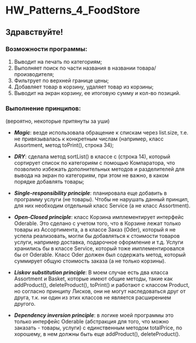 # HW_Patterns_4_FoodStore

## Здравствуйте!

### Возможности программы:
1. Выводит на печать по категориям;
2. Выполняет поиск по части названия в названии товара/производителя;
3. Фильтрует по верхней границе цены;
4. Добавляет товар в корзину, удаляет товар из корзины;
5. Выводит на экран корзину, ее итоговую сумму и кол-во позиций.

### Выполнение принципов:
(вероятно, некоторые притянуты за уши)

- ***Magic***: везде использовала обращение к спискам через list.size, 
т.е. не привязывалась к конкретным числам (например, класс Assortment, метод toPrint(), строка 34);
- ***DRY***: сделала метод sortList() в классе с (строка 14), который сортирует список по 
категориям с помощью Компаратора, что позволило избежать дополнительных методов и разделителей
для вывода на экран по категориям, при этом не важно, в каком порядке добавлять товары;
- ***Single-responsibility principle***: планировала еще добавить в программу услуги (не товары). 
Чтобы не нарушать данный принцип, для них необходим отдельный класс Service (а не класс Assortment).

- ***Open-Closed principle***: класс Корзина имплементирует интерфейс Oderable. 
Это сделано с учетом того, что в Корзине лежат только товары из Ассортимента,
а в классе Заказ (Oder), который я не успела реализовать, могли бы добавляться
к стоимости товаров услуги, например доставка, подарочное оформление и т.д.
Услуги хранились бы в классе Service, который тоже имплементировался бы от
Oderable. Класс Oder должен был содержать метод, который суммирует общую стоимость
заказа (а не только корзины).
- ***Liskov substitution principle***: В моем случае есть два класса 
Assortment и Basket, которые имеют общие методы, такие как
addProduct(), deleteProduct(), toPrint() и работают с классом Product, 
но согласно принципу Лисков, они не могут наследоваться друг от друга,
т.к. ни один из этих классов не является расширением другого.
- ***Dependency inversion principle***: в логике моей программы это только интерфейс Oderable 
(абстракция для того, что можно заказать - товары, услуги) с единственным методом totalPrice, 
по хорошему, в нем должны быть еще addProduct(), deleteProduct().
